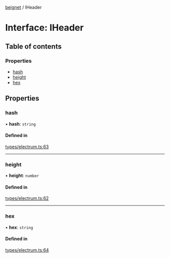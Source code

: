 [beignet](../README.md) / IHeader

# Interface: IHeader

## Table of contents

### Properties

- [hash](IHeader.md#hash)
- [height](IHeader.md#height)
- [hex](IHeader.md#hex)

## Properties

### hash

• **hash**: `string`

#### Defined in

[types/electrum.ts:63](https://github.com/synonymdev/beignet/blob/7c83290/src/types/electrum.ts#L63)

___

### height

• **height**: `number`

#### Defined in

[types/electrum.ts:62](https://github.com/synonymdev/beignet/blob/7c83290/src/types/electrum.ts#L62)

___

### hex

• **hex**: `string`

#### Defined in

[types/electrum.ts:64](https://github.com/synonymdev/beignet/blob/7c83290/src/types/electrum.ts#L64)
